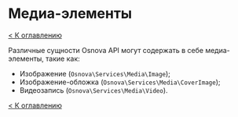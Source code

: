 # Медиа-элементы

[< К оглавлению](readme.md)

Различные сущности Osnova API могут содержать в себе медиа-элементы, такие как:

- Изображение (`Osnova\Services\Media\Image`);
- Изображение-обложка (`Osnova\Services\Media\CoverImage`);
- Видеозапись (`Osnova\Services\Media\Video`).

[< К оглавлению](readme.md)
